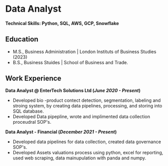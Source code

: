 # Data Analyst

#### Technical Skills: Python, SQL, AWS, GCP, Snowflake

## Education					       		
- M.S., Business Administration	| London Instituts of Business Studies (2023)			        		
- B.S., Business Stuides  | School of Business and Trade.
## Work Experience
**Data Analyst @ EnterTech Solutions Ltd (_June 2020 - Present_)**
- Developed bio -product contect detection, segmentation, labeling and stroing system, by creating data pipelines, processing, and storing into SQL database.
- Developed Data pipepline, wrote and implimented data collection proceudral SOP's. 

**Data Analyst - Financial (_December 2021 - Present_)**
- Developed data pipelines for data collection, created data governance SOP's.
- Developed Assets valuations process using python, excel for reporting, used web scraping, data mainupulation with panda and numpy. 

